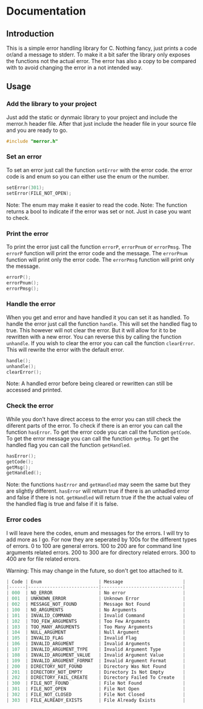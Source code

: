 # Documentation

## Introduction
  This is a simple error handling library for C. Nothing fancy, just prints a code
or/and a message to stderr.
  To make it a bit safer the library only exposes the functions not the actual error.
  The error has also a copy to be compared with to avoid changing the error in a
not intended way.



## Usage 

### Add the library to your project
  Just add the static or dynmaic library to your project and include the merror.h header file.
  After that just include the header file in your source file and you are ready to go.

  ```c
  #include "merror.h"
  ```

### Set an error
  To set an error just call the function `setError` with the error code.
  the error code is and enum so you can either use the enum or the number.

  ```c
  setError(301);
  setError(FILE_NOT_OPEN);
  ```
  Note: The enum may make it easier to read the code.
  Note: The function returns a bool to indicate if the error was set or not. Just in case you want to check.


### Print the error
  To print the error just call the function `errorP`, `errorPnum` or `errorPmsg`.
  The `errorP` function will print the error code and the message.
  The `errorPnum` function will print only the error code.
  The `errorPmsg` function will print only the message.

  ```c
  errorP();
  errorPnum();
  errorPmsg();
  ```


### Handle the error
  When you get and error and have handled it you can set it as handled.
  To handle the error just call the function `handle`.
  This will set the handled flag to true.
  This however will not clear the error. But it will allow for it to be rewritten with a new error.
  You can reverse this by calling the function `unhandle`.
  If you wish to clear the error you can call the function `clearError`.
  This will rewrite the error with the default error.

  ```c
  handle();
  unhandle();
  clearError();
  ```

  Note: A handled error before being cleared or rewritten can still be accessed and printed.


### Check the error
  While you don't have direct access to the error you can still check the diferent parts of the error.
  To check if there is an error you can call the function `hasError`.
  To get the error code you can call the function `getCode`.
  To get the error message you can call the function `getMsg`.
  To get the handled flag you can call the function `getHandled`.

  ```c
  hasError();
  getCode();
  getMsg();
  getHandled();
  ```

  Note: the functions `hasError` and `getHandled` may seem the same but they are slightly different. 
        `hasError` will return true if there is an unhadled error and false if there is not.
        `getHandled` will return true if the the actual valeu of the handled flag is true and false if it is false.


### Error codes

  I will leave here the codes, enum and messages for the errors.
  I will try to add more as I go.
  For now they are seperated by 100s for the different types of errors.
  0 to 100 are general errors.
  100 to 200 are for command line arguments related errors.
  200 to 300 are for directory related errors. 
  300 to 400 are for file related errors. 

  Warning: This may change in the future, so don't get too attached to it.
 

  ```c
| Code | Enum                     | Message                      |
|------|--------------------------|------------------------------|
| 000  | NO_ERROR                 | No error                     |
| 001  | UNKNOWN_ERROR            | Unknown Error                |
| 002  | MESSAGE_NOT_FOUND        | Message Not Found            |
| 100  | NO_ARGUMENTS             | No Arguments                 |
| 101  | INVALID_COMMAND          | Invalid Command              |
| 102  | TOO_FEW_ARGUMENTS        | Too Few Arguments            |
| 103  | TOO_MANY_ARGUMENTS       | Too Many Arguments           |
| 104  | NULL_ARGUMENT            | Null Argument                |
| 105  | INVALID_FLAG             | Invalid Flag                 |
| 106  | INVALID_ARGUMENT         | Invalid Arguments            |
| 107  | INVALID_ARGUMENT_TYPE    | Invalid Argument Type        |
| 108  | INVALID_ARGUMENT_VALUE   | Invalid Argument Value       |
| 109  | INVALID_ARGUMENT_FORMAT  | Invalid Argument Format      |
| 200  | DIRECTORY_NOT_FOUND      | Directory Was Not Found      |
| 201  | DIRECTORY_NOT_EMPTY      | Directory Is Not Empty       |
| 202  | DIRECTORY_FAIL_CREATE    | Directory Failed To Create   |
| 300  | FILE_NOT_FOUND           | File Not Found               |
| 301  | FILE_NOT_OPEN            | File Not Open                |
| 302  | FILE_NOT_CLOSED          | File Not Closed              |
| 303  | FILE_ALREADY_EXISTS      | File Already Exists          |

